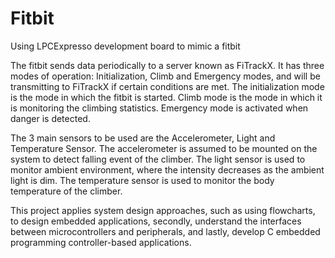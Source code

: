 # Fitbit
Using LPCExpresso development board to mimic a fitbit

The fitbit sends data periodically to a server known as FiTrackX.
It has three modes of operation: Initialization, Climb and Emergency modes, and will be transmitting to FiTrackX if certain conditions are met. The initialization mode is the mode in which the fitbit is started. Climb mode is the mode in which it is monitoring the climbing statistics. Emergency mode is activated when danger is detected.

The 3 main sensors to be used are the Accelerometer, Light and Temperature Sensor. The accelerometer is assumed to be mounted on the system to detect falling event of the climber. The light sensor is used to monitor ambient environment, where the intensity decreases as the ambient light is dim. The temperature sensor is used to monitor the body temperature of the climber.

This project applies system design approaches, such as using flowcharts, to design embedded applications, secondly, understand the interfaces between microcontrollers and peripherals, and lastly, develop C embedded programming controller-based applications.

